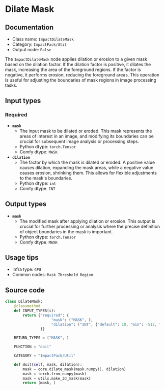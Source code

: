 # Dilate Mask
## Documentation
- Class name: `ImpactDilateMask`
- Category: `ImpactPack/Util`
- Output node: `False`

The `ImpactDilateMask` node applies dilation or erosion to a given mask based on the dilation factor. If the dilation factor is positive, it dilates the mask, increasing the area of the foreground regions. If the factor is negative, it performs erosion, reducing the foreground areas. This operation is useful for adjusting the boundaries of mask regions in image processing tasks.
## Input types
### Required
- **`mask`**
    - The input mask to be dilated or eroded. This mask represents the areas of interest in an image, and modifying its boundaries can be crucial for subsequent image analysis or processing steps.
    - Python dtype: `torch.Tensor`
    - Comfy dtype: `MASK`
- **`dilation`**
    - The factor by which the mask is dilated or eroded. A positive value causes dilation, expanding the mask areas, while a negative value causes erosion, shrinking them. This allows for flexible adjustments to the mask's boundaries.
    - Python dtype: `int`
    - Comfy dtype: `INT`
## Output types
- **`mask`**
    - The modified mask after applying dilation or erosion. This output is crucial for further processing or analysis where the precise definition of object boundaries in the mask is important.
    - Python dtype: `torch.Tensor`
    - Comfy dtype: `MASK`
## Usage tips
- Infra type: `GPU`
- Common nodes: `Mask Threshold Region`


## Source code
```python
class DilateMask:
    @classmethod
    def INPUT_TYPES(s):
        return {"required": {
                     "mask": ("MASK", ),
                     "dilation": ("INT", {"default": 10, "min": -512, "max": 512, "step": 1}),
                }}

    RETURN_TYPES = ("MASK", )

    FUNCTION = "doit"

    CATEGORY = "ImpactPack/Util"

    def doit(self, mask, dilation):
        mask = core.dilate_mask(mask.numpy(), dilation)
        mask = torch.from_numpy(mask)
        mask = utils.make_3d_mask(mask)
        return (mask, )

```
